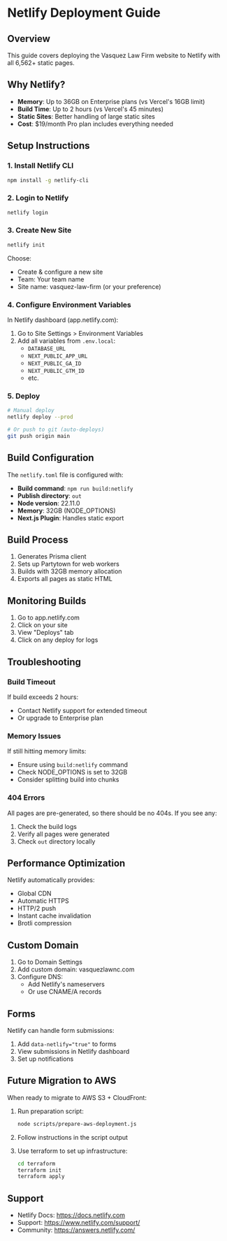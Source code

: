 # Netlify Deployment Guide

## Overview

This guide covers deploying the Vasquez Law Firm website to Netlify with all 6,562+ static pages.

## Why Netlify?

- **Memory**: Up to 36GB on Enterprise plans (vs Vercel's 16GB limit)
- **Build Time**: Up to 2 hours (vs Vercel's 45 minutes)
- **Static Sites**: Better handling of large static sites
- **Cost**: $19/month Pro plan includes everything needed

## Setup Instructions

### 1. Install Netlify CLI

```bash
npm install -g netlify-cli
```

### 2. Login to Netlify

```bash
netlify login
```

### 3. Create New Site

```bash
netlify init
```

Choose:

- Create & configure a new site
- Team: Your team name
- Site name: vasquez-law-firm (or your preference)

### 4. Configure Environment Variables

In Netlify dashboard (app.netlify.com):

1. Go to Site Settings > Environment Variables
2. Add all variables from `.env.local`:
   - `DATABASE_URL`
   - `NEXT_PUBLIC_APP_URL`
   - `NEXT_PUBLIC_GA_ID`
   - `NEXT_PUBLIC_GTM_ID`
   - etc.

### 5. Deploy

```bash
# Manual deploy
netlify deploy --prod

# Or push to git (auto-deploys)
git push origin main
```

## Build Configuration

The `netlify.toml` file is configured with:

- **Build command**: `npm run build:netlify`
- **Publish directory**: `out`
- **Node version**: 22.11.0
- **Memory**: 32GB (NODE_OPTIONS)
- **Next.js Plugin**: Handles static export

## Build Process

1. Generates Prisma client
2. Sets up Partytown for web workers
3. Builds with 32GB memory allocation
4. Exports all pages as static HTML

## Monitoring Builds

1. Go to app.netlify.com
2. Click on your site
3. View "Deploys" tab
4. Click on any deploy for logs

## Troubleshooting

### Build Timeout

If build exceeds 2 hours:

- Contact Netlify support for extended timeout
- Or upgrade to Enterprise plan

### Memory Issues

If still hitting memory limits:

- Ensure using `build:netlify` command
- Check NODE_OPTIONS is set to 32GB
- Consider splitting build into chunks

### 404 Errors

All pages are pre-generated, so there should be no 404s. If you see any:

1. Check the build logs
2. Verify all pages were generated
3. Check `out` directory locally

## Performance Optimization

Netlify automatically provides:

- Global CDN
- Automatic HTTPS
- HTTP/2 push
- Instant cache invalidation
- Brotli compression

## Custom Domain

1. Go to Domain Settings
2. Add custom domain: vasquezlawnc.com
3. Configure DNS:
   - Add Netlify's nameservers
   - Or use CNAME/A records

## Forms

Netlify can handle form submissions:

1. Add `data-netlify="true"` to forms
2. View submissions in Netlify dashboard
3. Set up notifications

## Future Migration to AWS

When ready to migrate to AWS S3 + CloudFront:

1. Run preparation script:

   ```bash
   node scripts/prepare-aws-deployment.js
   ```

2. Follow instructions in the script output

3. Use terraform to set up infrastructure:
   ```bash
   cd terraform
   terraform init
   terraform apply
   ```

## Support

- Netlify Docs: https://docs.netlify.com
- Support: https://www.netlify.com/support/
- Community: https://answers.netlify.com/
